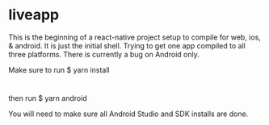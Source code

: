 # liveapp
This is the beginning of a react-native project setup to compile for web, ios, & android. It is just the initial shell. Trying to get one app compiled to all three platforms.
There is currently a bug on Android only.

Make sure to run 
$ yarn install
#
then run 
$ yarn android

You will need to make sure all Android Studio and SDK installs are done. 
